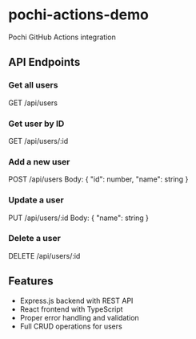 # pochi-actions-demo
Pochi GitHub Actions integration

## API Endpoints

### Get all users
GET /api/users

### Get user by ID
GET /api/users/:id

### Add a new user
POST /api/users
Body: { "id": number, "name": string }

### Update a user
PUT /api/users/:id
Body: { "name": string }

### Delete a user
DELETE /api/users/:id

## Features
- Express.js backend with REST API
- React frontend with TypeScript
- Proper error handling and validation
- Full CRUD operations for users
